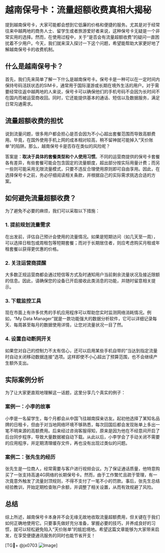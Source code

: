 # 越南保号卡：流量超额收费真相大揭秘

提到越南保号卡，大家可能都会想到它低廉的价格和便捷的服务。尤其是对于经常往来中越两地的商务人士、留学生或者旅游爱好者来说，这种保号卡无疑是一个非常实用的选择。然而，在使用过程中，关于“是否会有流量超额收费”的疑问一直困扰着不少用户。今天，我们就来深入探讨一下这个问题，希望能帮助大家更好地了解越南保号卡的收费机制。

## 什么是越南保号卡？

首先，我们先来简单了解一下什么是越南保号卡。保号卡是一种可以在一定时间内保持号码活跃状态的SIM卡，通常用于国际漫游或长期在境外生活的用户。对于需要经常往返中越两地的人来说，保号卡可以确保他们的手机号码不会因为长时间不在国内而被运营商收回。同时，它还能提供基本的通话、短信以及数据服务，满足日常沟通需求。

## 流量超额收费的担忧

说到流量问题，很多用户都会担心是否会因为不小心超出套餐范围而导致高额费用。毕竟，在国外使用手机上网的成本相对较高，稍不留神就可能掉入“天价账单”的陷阱。那么，越南保号卡是否存在类似的风险呢？

答案是：**取决于具体的套餐类型和个人使用习惯**。不同的运营商提供的保号卡套餐各有差异，有些套餐可能会包含固定的流量额度，超出部分按实际用量计费；而另一些则可能采用无限流量模式，只要不违反合理使用原则即可自由享用。因此，在选择保号卡之前，务必仔细阅读相关条款，并根据自己的实际需求挑选合适的方案。

## 如何避免流量超额收费？

为了避免不必要的麻烦，我们可以采取以下措施：

### 1. 提前规划流量需求
在出发前，评估自己预计会使用的流量情况。如果是短期访问（如几天至一周），可以选择日租包或周租包等短期套餐；而对于长期居住者，则应考虑购买月租或年租套餐以获得更优惠的价格。

### 2. 关注运营商提醒
大多数正规运营商都会通过短信等方式及时通知用户当前剩余流量状况及接近限额的信息。因此，请确保您的设备已开启接收此类消息的功能，并随时留意相关提示。

### 3. 下载监控工具
现在市面上有许多优秀的手机应用程序可以帮助您实时监测网络消耗情况。例如，“My Data Manager”就是一款功能强大的数据分析软件，它可以详细记录每天、每周甚至每月的数据使用详情，让您对流量状况一目了然。

### 4. 设置自动断网开关
如果您对自己的控制力不太有信心，还可以启用某些手机自带的“当达到指定流量时自动关闭移动数据连接”选项。这样即使不小心超出了预算范围，也不会继续产生额外支出。

## 实际案例分析

为了让大家更直观地理解这一话题，这里分享几个真实的例子：

### 案例一：小李的故事
小李是一名留学生，每个月都会从中国飞往越南探亲访友。起初他选择了某知名品牌的日租卡，但由于对当地网络环境不够熟悉，每次回国后都会发现账单上多出一笔不明来源的高额费用。后来经过咨询客服得知，原来是因为他在不经意间开启了后台同步程序，导致大量数据被自动下载。从此以后，小李学会了手动关闭不需要的应用程序，并定期清理缓存文件，再也没有出现过类似的问题。

### 案例二：张先生的经历
张先生是一位商人，经常需要与客户进行视频会议。为了保证通话质量，他特意购买了一张支持高速4G网络的长期保号卡。然而，由于工作繁忙且疏于管理，有一次竟意外触发了流量封顶规则，不得不支付了一笔不小的罚款。事后，张先生总结经验教训，开始定期检查账户余额，并调整了相关设置，从而有效规避了风险。

## 总结

综上所述，越南保号卡本身并不会无缘无故地收取流量超额费用，但关键在于我们如何正确地使用它。只要事先做好充分准备，掌握必要的技巧，并养成良好的习惯，就可以轻松避免陷入“天价账单”的尴尬境地。希望这篇文章能够为大家带来启发，在享受便捷通讯服务的同时也能节省开支！

[TG💪+ @jx0703 ![Image](https://github.com/user-attachments/assets/dbca1d08-cadb-493c-b0ec-ad6f7a83f270)]
